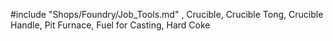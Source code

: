 #include "Shops/Foundry/Job_Tools.md"
, Crucible, Crucible Tong, Crucible Handle, Pit Furnace, Fuel for Casting, Hard Coke
